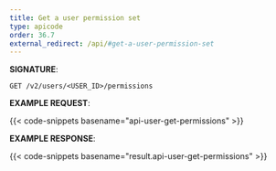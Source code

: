 ```yaml
---
title: Get a user permission set
type: apicode
order: 36.7
external_redirect: /api/#get-a-user-permission-set
---
```


**SIGNATURE**:

`GET /v2/users/<USER_ID>/permissions`

**EXAMPLE REQUEST**:

{{< code-snippets basename="api-user-get-permissions" >}}

**EXAMPLE RESPONSE**:

{{< code-snippets basename="result.api-user-get-permissions" >}}
